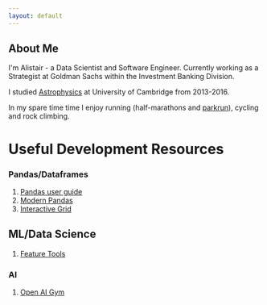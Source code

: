 ```yaml
---
layout: default
---
```


## About Me
I'm Alistair - a Data Scientist and Software Engineer. Currently working as a Strategist at Goldman Sachs
within the Investment Banking Division.

I studied [Astrophysics](https://www.ast.cam.ac.uk/students) at University of Cambridge from 2013-2016.

In my spare time time I enjoy running (half-marathons and [parkrun](https://www.parkrun.org.uk/)), cycling and rock climbing.


# Useful Development Resources

### Pandas/Dataframes

1. [Pandas user guide](https://pandas.pydata.org/pandas-docs/stable/user_guide/index.html)
2. [Modern Pandas](https://tomaugspurger.github.io/modern-8-scaling.html)
3. [Interactive Grid](https://github.com/quantopian/qgrid)

## ML/Data Science

1. [Feature Tools](https://docs.featuretools.com)

### AI

1. [Open AI Gym](https://gym.openai.com/)

